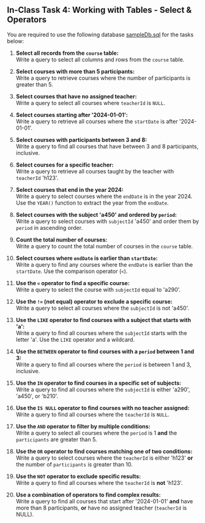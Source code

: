 ## In-Class Task 4: Working with Tables - Select & Operators

You are required to use the following database [sampleDb.sql](https://dipaish.github.io/databases/sampleDb.sql) for the tasks below:

1. **Select all records from the `course` table:**  
   Write a query to select all columns and rows from the `course` table.

2. **Select courses with more than 5 participants:**  
   Write a query to retrieve courses where the number of participants is greater than 5.

3. **Select courses that have no assigned teacher:**  
   Write a query to select all courses where `teacherId` is `NULL`.

4. **Select courses starting after '2024-01-01':**  
   Write a query to retrieve all courses where the `startDate` is after '2024-01-01'.

5. **Select courses with participants between 3 and 8:**  
   Write a query to find all courses that have between 3 and 8 participants, inclusive.

6. **Select courses for a specific teacher:**  
   Write a query to retrieve all courses taught by the teacher with `teacherId` 'h123'.

7. **Select courses that end in the year 2024:**  
   Write a query to select courses where the `endDate` is in the year 2024. Use the `YEAR()` function to extract the year from the `endDate`.

8. **Select courses with the subject 'a450' and ordered by `period`:**  
   Write a query to select courses with `subjectId` 'a450' and order them by `period` in ascending order.

9. **Count the total number of courses:**  
   Write a query to count the total number of courses in the `course` table.

10. **Select courses where `endDate` is earlier than `startDate`:**  
    Write a query to find any courses where the `endDate` is earlier than the `startDate`. Use the comparison operator (`<`).
1. **Use the `=` operator to find a specific course:**  
   Write a query to select the course with `subjectId` equal to 'a290'.

2. **Use the `!=` (not equal) operator to exclude a specific course:**  
   Write a query to select all courses where the `subjectId` is not 'a450'.

3. **Use the `LIKE` operator to find courses with a subject that starts with 'a':**  
   Write a query to find all courses where the `subjectId` starts with the letter 'a'. Use the `LIKE` operator and a wildcard.

4. **Use the `BETWEEN` operator to find courses with a `period` between 1 and 3:**  
   Write a query to find all courses where the `period` is between 1 and 3, inclusive.

5. **Use the `IN` operator to find courses in a specific set of subjects:**  
   Write a query to find all courses where the `subjectId` is either 'a290', 'a450', or 'b210'.

6. **Use the `IS NULL` operator to find courses with no teacher assigned:**  
   Write a query to find all courses where the `teacherId` is `NULL`.

7. **Use the `AND` operator to filter by multiple conditions:**  
   Write a query to select all courses where the `period` is 1 **and** the `participants` are greater than 5.

8. **Use the `OR` operator to find courses matching one of two conditions:**  
   Write a query to select courses where the `teacherId` is either 'h123' **or** the number of `participants` is greater than 10.

9. **Use the `NOT` operator to exclude specific results:**  
   Write a query to find all courses where the `teacherId` is **not** 'h123'.

10. **Use a combination of operators to find complex results:**  
    Write a query to find all courses that start after '2024-01-01' **and** have more than 8 participants, **or** have no assigned teacher (`teacherId` is NULL).